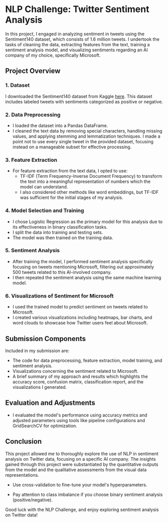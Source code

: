 # NLP Challenge: Twitter Sentiment Analysis

In this project, I engaged in analyzing sentiment in tweets using the Sentiment140 dataset, which consists of 1.6 million tweets. I undertook the tasks of cleaning the data, extracting features from the text, training a sentiment analysis model, and visualizing sentiments regarding an AI company of my choice, specifically Microsoft.

## Project Overview

### 1. Dataset
I downloaded the Sentiment140 dataset from Kaggle [here](https://www.kaggle.com/datasets/kazanova/sentiment140). This dataset includes labeled tweets with sentiments categorized as positive or negative.

### 2. Data Preprocessing

- I loaded the dataset into a Pandas DataFrame.
- I cleaned the text data by removing special characters, handling missing values, and applying stemming and lemmatization techniques. I made a point not to use every single tweet in the provided dataset, focusing instead on a manageable subset for effective processing.

### 3. Feature Extraction

- For feature extraction from the text data, I opted to use:
  - TF-IDF (Term Frequency-Inverse Document Frequency) to transform the text into a meaningful representation of numbers which the model can understand.
  - I also considered other methods like word embeddings, but TF-IDF was sufficient for the initial stages of my analysis.

### 4. Model Selection and Training

- I chose Logistic Regression as the primary model for this analysis due to its effectiveness in binary classification tasks.
- I split the data into training and testing sets.
- The model was then trained on the training data.

### 5. Sentiment Analysis

- After training the model, I performed sentiment analysis specifically focusing on tweets mentioning Microsoft, filtering out approximately 500 tweets related to this AI-involved company.
- I then repeated the sentiment analysis using the same machine learning model.

### 6. Visualizations of Sentiment for Microsoft

- I used the trained model to predict sentiment on tweets related to Microsoft.
- I created various visualizations including heatmaps, bar charts, and word clouds to showcase how Twitter users feel about Microsoft.

## Submission Components

Included in my submission are:
- The code for data preprocessing, feature extraction, model training, and sentiment analysis.
- Visualizations concerning the sentiment related to Microsoft.
- A brief summary of my approach and results which highlights the accuracy score, confusion matrix, classification report, and the visualizations I generated.

## Evaluation and Adjustments

- I evaluated the model's performance using accuracy metrics and adjusted parameters using tools like pipeline configurations and GridSearchCV for optimization.

## Conclusion

This project allowed me to thoroughly explore the use of NLP in sentiment analysis on Twitter data, focusing on a specific AI company. The insights gained through this project were substantiated by the quantitative outputs from the model and the qualitative assessments from the visual data representations.

- Use cross-validation to fine-tune your model's hyperparameters.

- Pay attention to class imbalance if you choose binary sentiment analysis (positive/negative).

Good luck with the NLP Challenge, and enjoy exploring sentiment analysis on Twitter data!
